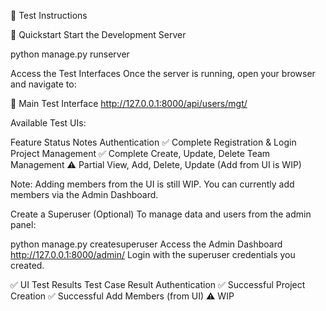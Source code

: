🧪 Test Instructions



🚀 Quickstart
Start the Development Server

python manage.py runserver

Access the Test Interfaces
Once the server is running, open your browser and navigate to:

🔹 Main Test Interface
http://127.0.0.1:8000/api/users/mgt/

Available Test UIs:

Feature	Status	Notes
Authentication	✅ Complete	Registration & Login
Project Management	✅ Complete	Create, Update, Delete
Team Management	⚠️ Partial	View, Add, Delete, Update (Add from UI is WIP)

Note: Adding members from the UI is still WIP.
You can currently add members via the Admin Dashboard.

Create a Superuser (Optional)
To manage data and users from the admin panel:


python manage.py createsuperuser
Access the Admin Dashboard
http://127.0.0.1:8000/admin/
Login with the superuser credentials you created.

✅ UI Test Results
Test Case	Result
Authentication	✅ Successful
Project Creation	✅ Successful
Add Members (from UI)	⚠️ WIP
